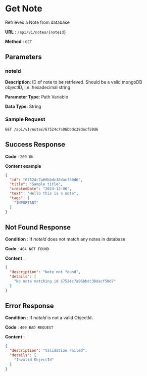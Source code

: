 # Get Note

Retrieves a Note from database

**URL** : `/api/v1/notes/{noteId}`

**Method** : `GET`

## Parameters

### noteId

**Description**: ID of note to be retrieved. Should be a valid mongoDB objectID, i.e. hexadecimal string.

**Parameter Type**: Path Variable

**Data Type**: String


### Sample Request

```
GET /api/v1/notes/67524c7a06bbdc38dacf50d6
```

## Success Response

**Code** : `200 OK`

**Content example**

```json
{
  "id": "67524c7a06bbdc38dacf50d6",
  "title": "Sample title",
  "createdDate": "2024-12-06",
  "text": "Hello this is a note",
  "tags": [
    "IMPORTANT"
  ]
}
```
## Not Found Response

**Condition** : If _noteId_ does not match any notes in database

**Code** : `404 NOT FOUND`

**Content** :

```json
{
  "description": "Note not found",
  "details": [
    "No note matching id 67524c7a06bbdc38dacf50d7"
  ]
}
```


## Error Response

**Condition** : If _noteId_ is not a valid ObjectId.

**Code** : `400 BAD REQUEST`

**Content** :

```json
{
  "description": "Validation Failed",
  "details": [
    "Invalid ObjectId"
  ]
}
```